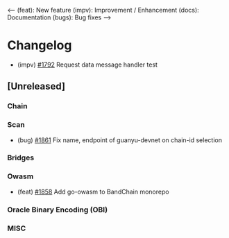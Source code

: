 <--
(feat): New feature
(impv): Improvement / Enhancement
(docs): Documentation
(bugs): Bug fixes
-->

# Changelog
- (impv) [\#1792](https://github.com/bandprotocol/bandchain/pull/1792) Request data message handler test

## [Unreleased]

### Chain


### Scan

- (bug) [\#1861](https://github.com/bandprotocol/bandchain/pull/1861) Fix name, endpoint of guanyu-devnet on chain-id selection

### Bridges

### Owasm
* (feat) [\#1858](https://github.com/bandprotocol/bandchain/pull/1858) Add go-owasm to BandChain monorepo

### Oracle Binary Encoding (OBI)

### MISC
